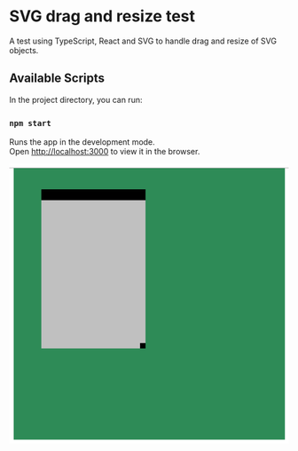 # SVG drag and resize test

A test using TypeScript, React and SVG to handle drag and resize of SVG objects.

## Available Scripts

In the project directory, you can run:

### `npm start`

Runs the app in the development mode.<br>
Open [http://localhost:3000](http://localhost:3000) to view it in the browser.

![Screenshot](image.png)
